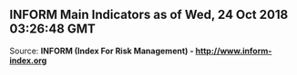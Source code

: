 ## INFORM Main Indicators as of Wed, 24 Oct 2018 03:26:48 GMT

Source: **INFORM (Index For Risk Management) - http://www.inform-index.org**